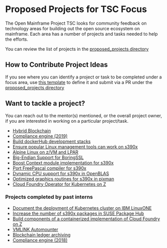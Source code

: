 # Proposed Projects for TSC Focus

The Open Mainframe Project TSC looks for community feedback on technology areas for building out the open source ecosystem on mainframe. Each area has a number of projects and tasks needed to help the efforts.

You can review the list of projects in the [proposed_projects directory](/proposed_projects)

## How to Contribute Project Ideas

If you see where you can identify a project or task to be completed under a focus area, use [this template](/proposed_projects/0_TEMPLATE.md) to define it and submit via a PR under the [proposed_projects directory](/proposed_projects)

## Want to tackle a project?

You can reach out to the mentor(s) mentioned, or the overall project owner, if you are interested in working on a particular project/task.

  * [Hybrid Blockchain](/proposed_projects/HybridBlockchain.md.md)
  * [Compliance engine (2019)](/proposed_projects/Compliance%20engine-2019.md) 
  * [Build dockerHub development stacks](/proposed_projects/DockerHub.md)
  * [Ensure popular Linux management tools can work on s390x](/proposed_projects/linux_monitoring_tools_for_s390x.md)
  * [Alpine Linux on z/VM and LPAR](/proposed_projects/Alpine.md)
  * [Big-Endian Support for BoringSSL](/proposed_projects/BoringSSL.md)
  * [Boost Context module implementation for s390x](/proposed_projects/Boost%20Context.md)
  * [Port FreePascal compiler for s390x](/proposed_projects/FreePascal.md)
  * [Dynamic CPU support for s390x in OpenBLAS](/proposed_projects/OpenBLAS.md)
  * [Optimized graphics routines for s390x in pixman](/proposed_projects/pixman.md)
  * [Cloud Foundry Operator for Kubernetes on Z](/proposed_projects/Cloud_Foundry_Operator_for_Kubernetes_on_Z.md)

### Projects completed by past interns

  * [Document the deployment of Kubernetes cluster on IBM LinuxONE](proposed_projects/past/Document%20the%20deployment%20of%20Kubernetes%20cluster%20on%20IBM%20LinuxONE.md)
  * [Increase the number of s390x packages in SUSE Package Hub](proposed_projects/past/Increase%20the%20number%20of%20s390x%20packages%20in%20SUSE%20Package%20Hub.md)
  * [Build components of a containerized implementation of Cloud Foundry on Z](/proposed_projects/past/Build%20components%20of%20a%20containerized%20implementation%20of%20Cloud%20Foundry%20on%20Z.md)
  * [VMLINK Automounter](/proposed_projects/past/VMLINK.md)
  * [Blockchain ledger archiving](/proposed_projects/past/Blockchain%20ledger%20archiving.md)
  * [Compliance engine (2018)](/proposed_projects/past/Compliance%20engine.md) 
  
